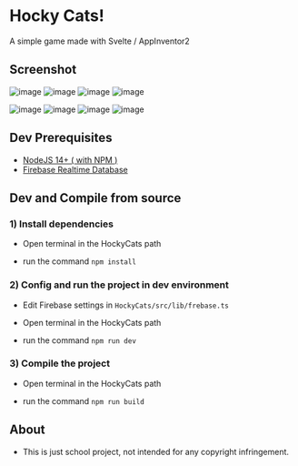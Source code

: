 # Hocky Cats!
A simple game made with Svelte / AppInventor2 

## Screenshot

![image](https://media.discordapp.net/attachments/909812235583492189/944610583230181386/www.nitipolpat.com_720p.png?width=1214&height=683)
![image](https://media.discordapp.net/attachments/909812235583492189/944610653421842562/www.nitipolpat.com_720p_4.png?width=1214&height=683)
![image](https://media.discordapp.net/attachments/909812235583492189/944611182910787644/unknown.png)
![image](https://media.discordapp.net/attachments/909812235583492189/944611304218439720/unknown.png)

![image](https://media.discordapp.net/attachments/909812235583492189/944610815078703115/Screenshot_2022-02-19-22-00-53-938_appinventor.ai_icezaaizcg.pingpongkorn.jpg?width=307&height=682)
![image](https://media.discordapp.net/attachments/909812235583492189/944610815321997322/Screenshot_2022-02-19-22-02-00-683_appinventor.ai_icezaaizcg.pingpongkorn.jpg?width=307&height=682)
![image](https://media.discordapp.net/attachments/909812235583492189/944610929147002911/Screenshot_2022-02-16-07-18-34-682_appinventor.ai_icezaaizcg.pingpongkorn.jpg?width=307&height=682)
![image](https://media.discordapp.net/attachments/909812235583492189/944610929482530856/Screenshot_2022-02-16-07-24-09-057_appinventor.ai_icezaaizcg.pingpongkorn.jpg?width=307&height=682)

  
## Dev Prerequisites

*  [NodeJS 14+ ( with NPM )](https://nodejs.org/en/)
*  [Firebase Realtime Database](https://firebase.google.com/)

## Dev and Compile from source

### 1) Install dependencies

- Open terminal in the HockyCats path

- run the command `npm install`

### 2) Config and run the project in dev environment

- Edit Firebase settings in `HockyCats/src/lib/frebase.ts`

- Open terminal in the HockyCats path

- run the command `npm run dev`

### 3) Compile the project

- Open terminal in the HockyCats path

- run the command `npm run build`

## About

- This is just school project, not intended for any copyright infringement.
